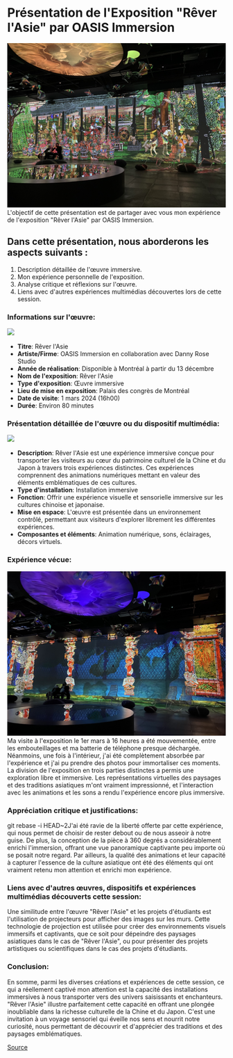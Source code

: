 # Présentation de l'Exposition "Rêver l'Asie" par OASIS Immersion
<img src="/Oasis immersion/medias/salle_1_photo_01.jpeg">
L'objectif de cette présentation est de partager avec vous mon expérience de l'exposition "Rêver l'Asie" par OASIS Immersion.

## Dans cette présentation, nous aborderons les aspects suivants :
1. Description détaillée de l'œuvre immersive.
2. Mon expérience personnelle de l'exposition.
3. Analyse critique et réflexions sur l'œuvre.
4. Liens avec d'autres expériences multimédias découvertes lors de cette session.

### Informations sur l'œuvre:
<img src="/Oasis immersion/medias/salle_3_photo_03.jpeg">

- **Titre**: Rêver l'Asie
- **Artiste/Firme**: OASIS Immersion en collaboration avec Danny Rose Studio
- **Année de réalisation**: Disponible à Montréal à partir du 13 décembre
- **Nom de l'exposition**: Rêver l'Asie
- **Type d'exposition**: Œuvre immersive
- **Lieu de mise en exposition**: Palais des congrès de Montréal
- **Date de visite**: 1 mars 2024 (16h00)
-  **Durée**: Environ 80 minutes

### Présentation détaillée de l'œuvre ou du dispositif multimédia:
<img src="/Oasis immersion/medias/équipement.jpeg">

- **Description**: Rêver l'Asie est une expérience immersive conçue pour transporter les visiteurs au cœur du patrimoine culturel de la Chine et du Japon à travers trois expériences distinctes. Ces expériences comprennent des animations numériques mettant en valeur des éléments emblématiques de ces cultures.
- **Type d'installation**: Installation immersive
- **Fonction**: Offrir une expérience visuelle et sensorielle immersive sur les cultures chinoise et japonaise.
- **Mise en espace**: L'œuvre est présentée dans un environnement contrôlé, permettant aux visiteurs d'explorer librement les différentes expériences.
- **Composantes et éléments**: Animation numérique, sons, éclairages, décors virtuels.

### Expérience vécue:
<img src="/Oasis immersion/medias/salle_1_photo_03.jpeg">
Ma visite à l'exposition le 1er mars à 16 heures a été mouvementée, entre les embouteillages et ma batterie de téléphone presque déchargée. Néanmoins, une fois à l'intérieur, j'ai été complètement absorbée par l'expérience et j'ai pu prendre des photos pour immortaliser ces moments. La division de l'exposition en trois parties distinctes a permis une exploration libre et immersive. Les représentations virtuelles des paysages et des traditions asiatiques m'ont vraiment impressionné, et l'interaction avec les animations et les sons a rendu l'expérience encore plus immersive.

### Appréciation critique et justifications:
git rebase -i HEAD~2J'ai été ravie de la liberté offerte par cette expérience, qui nous permet de choisir de rester debout ou de nous asseoir à notre guise. De plus, la conception de la pièce à 360 degrés a considérablement enrichi l'immersion, offrant une vue panoramique captivante peu importe où se posait notre regard. Par ailleurs, la qualité des animations et leur capacité à capturer l'essence de la culture asiatique ont été des éléments qui ont vraiment retenu mon attention et enrichi mon expérience.

### Liens avec d'autres œuvres, dispositifs et expériences multimédias découverts cette session:
Une similitude entre l'œuvre "Rêver l'Asie" et les projets d'étudiants est l'utilisation de projecteurs pour afficher des images sur les murs. Cette technologie de projection est utilisée pour créer des environnements visuels immersifs et captivants, que ce soit pour dépeindre des paysages asiatiques dans le cas de "Rêver l'Asie", ou pour présenter des projets artistiques ou scientifiques dans le cas des projets d'étudiants.

### Conclusion:
En somme, parmi les diverses créations et expériences de cette session, ce qui a réellement captivé mon attention est la capacité des installations immersives à nous transporter vers des univers saisissants et enchanteurs. "Rêver l'Asie" illustre parfaitement cette capacité en offrant une plongée inoubliable dans la richesse culturelle de la Chine et du Japon. C'est une invitation à un voyage sensoriel qui éveille nos sens et nourrit notre curiosité, nous permettant de découvrir et d'apprécier des traditions et des paysages emblématiques.

[Source](https://oasis.im/rever-l-asie/)
